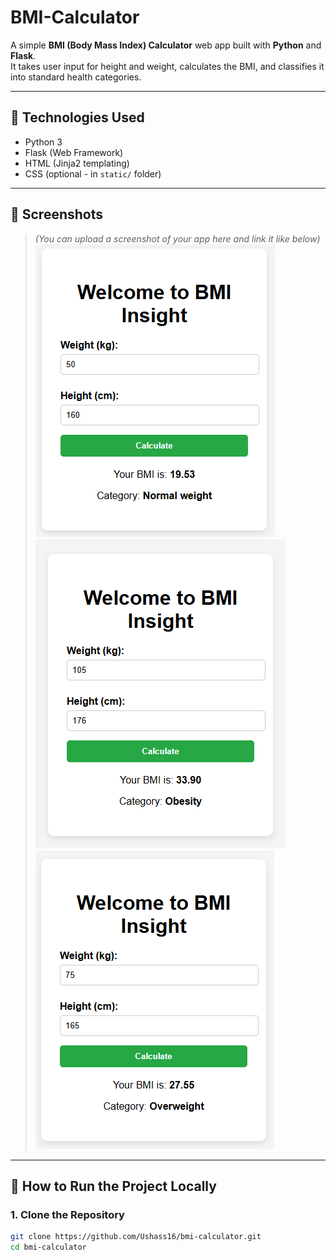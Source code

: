 # BMI-Calculator

A simple **BMI (Body Mass Index) Calculator** web app built with **Python** and **Flask**.  
It takes user input for height and weight, calculates the BMI, and classifies it into standard health categories.

---

## 🔧 Technologies Used

- Python 3
- Flask (Web Framework)
- HTML (Jinja2 templating)
- CSS (optional - in `static/` folder)

---

## 📸 Screenshots

> *(You can upload a screenshot of your app here and link it like below)*  
> ![App screenshot](https://github.com/Ushass16/BMI-Calculator/blob/e522a750ec7959aaef134a4ef589d22cbe4988dd/normal.PNG)
 ![App screenshot](https://github.com/Ushass16/BMI-Calculator/blob/e3365e81b9f0604dbab6a4d4cdf34550967319f1/obesity.PNG)
 ![App screenshot](https://github.com/Ushass16/BMI-Calculator/blob/6473b2731cae7de9aec54efe6ff562fb4feb23d4/overweight.PNG)
---

## 🚀 How to Run the Project Locally

### 1. Clone the Repository

```bash
git clone https://github.com/Ushass16/bmi-calculator.git
cd bmi-calculator
